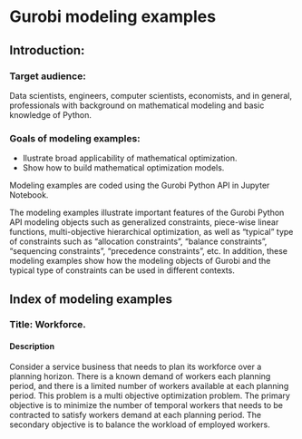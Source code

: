 # Gurobi modeling examples

## Introduction: 

### Target audience:
Data scientists, engineers, computer scientists, economists, and in general, professionals with background on mathematical modeling and basic knowledge of Python.

### Goals of modeling examples:
+ Ilustrate broad applicability of mathematical optimization.
+ Show how to build mathematical optimization models.

Modeling examples are coded using the Gurobi Python API in Jupyter Notebook.

The modeling examples illustrate important features of the Gurobi Python API modeling objects
such as generalized constraints, piece-wise linear functions, multi-objective hierarchical 
optimization, as well as “typical” type of constraints such as “allocation constraints”, 
“balance constraints”, “sequencing constraints”, “precedence constraints”, etc. 
In addition, these modeling examples show how the modeling objects of Gurobi and the 
typical type of constraints can be used in different contexts.

## Index of modeling examples

### Title: Workforce. 
#### Description
Consider a service business that needs to plan its workforce over a planning 
horizon. There is a known demand of workers each planning period, and there is a limited 
number of workers available at each planning period. This problem is a multi objective
optimization problem. The primary objective is to minimize the number of temporal workers
that needs to be contracted to satisfy workers demand at each planning period. The 
secondary objective is to balance the workload of employed workers.

